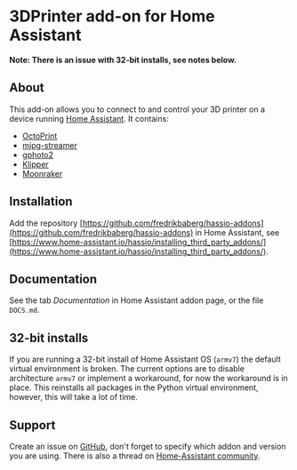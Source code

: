 # 3DPrinter add-on for Home Assistant

**Note: There is an issue with 32-bit installs, see notes below.**

## About

This add-on allows you to connect to and control your 3D printer on a device running [Home Assistant](https://home-assistant.io/).
It contains:
- [OctoPrint](https://octoprint.org)
- [mjpg-streamer](https://github.com/jacksonliam/mjpg-streamer)
- [gphoto2](http://gphoto.org/)
- [Klipper](https://www.klipper3d.org/)
- [Moonraker](https://moonraker.readthedocs.io/)

## Installation

Add the repository [https://github.com/fredrikbaberg/hassio-addons](https://github.com/fredrikbaberg/hassio-addons) in Home Assistant, see [https://www.home-assistant.io/hassio/installing_third_party_addons/](https://www.home-assistant.io/hassio/installing_third_party_addons/).

## Documentation

See the tab _Documentation_ in Home Assistant addon page, or the file `DOCS.md`.

## 32-bit installs

If you are running a 32-bit install of Home Assistant OS (`armv7`) the default virtual environment is broken. The current options are to disable architecture `armv7` or implement a workaround, for now the workaround is in place. This reinstalls all packages in the Python virtual environment, however, this will take a lot of time.

## Support

Create an issue on [GitHub](https://github.com/fredrikbaberg/hassio-addons), don't forget to specify which addon and version you are using.
There is also a thread on [Home-Assistant community](https://community.home-assistant.io/t/repository-octoprint-wip/22883).
